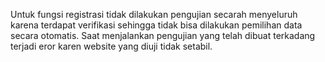 Untuk fungsi registrasi tidak dilakukan pengujian secarah menyeluruh karena terdapat verifikasi sehingga tidak bisa dilakukan pemilihan data secara otomatis.
Saat menjalankan pengujian yang telah dibuat terkadang terjadi eror karen website yang diuji tidak setabil.
